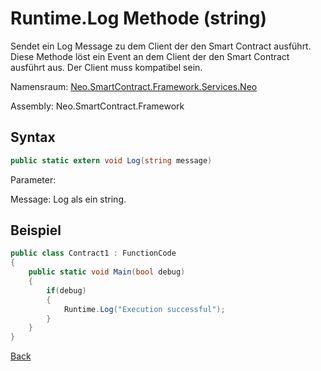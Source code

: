 # Runtime.Log Methode (string)

Sendet ein Log Message zu dem Client der den Smart Contract ausführt. Diese Methode löst ein Event an dem Client der den Smart Contract ausführt aus. Der Client muss kompatibel sein.

Namensraum: [Neo.SmartContract.Framework.Services.Neo](../../neo.md)

Assembly: Neo.SmartContract.Framework

## Syntax

```c#
public static extern void Log(string message)
```

Parameter: 

Message: Log als ein string.

## Beispiel

```c#
public class Contract1 : FunctionCode
{
    public static void Main(bool debug)
    {
        if(debug)
        {
            Runtime.Log("Execution successful");
        }
    }
}
```



[Back](../Runtime.md)
